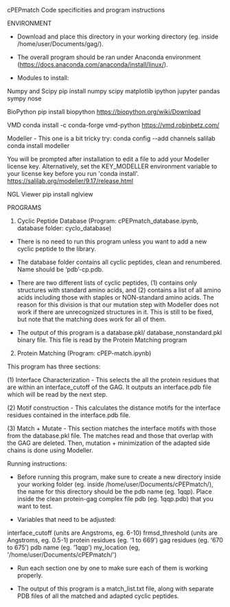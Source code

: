 cPEPmatch 
Code specificities and program instructions

ENVIRONMENT

- Download and place this directory in your working directory (eg. inside /home/user/Documents/gag/).
      
- The overall program should be ran under Anaconda environment (https://docs.anaconda.com/anaconda/install/linux/). 
      
- Modules to install: 

Numpy and Scipy 
pip install numpy scipy matplotlib ipython jupyter pandas sympy nose

BioPython 
pip install biopython
https://biopython.org/wiki/Download

VMD 
conda install -c conda-forge vmd-python 
https://vmd.robinbetz.com/

Modeller - This one is a bit tricky try:
conda config --add channels salilab
conda install modeller

You will be prompted after installation to edit a file to add your Modeller license key. Alternatively, set the KEY_MODELLER environment variable to your license key before you run 'conda install'. 
https://salilab.org/modeller/9.17/release.html


NGL Viewer
pip install nglview


PROGRAMS


1. Cyclic Peptide Database (Program: cPEPmatch_database.ipynb, database folder: cyclo_database)

- There is no need to run this program unless you want to add a new cyclic peptide to the library. 
      
- The database folder contains all cyclic peptides, clean and renumbered. Name should be ‘pdb’-cp.pdb.
      
- There are two different lists of cyclic peptides, (1) contains only structures with standard amino acids, and (2) contains a list of all amino acids including those with staples or NON-standard amino acids. The reason for this division is that our mutation step with Modeller does not work if there are unrecognized structures in it. This is still to be fixed, but note that the matching does work for all of them.
      
- The output of this program is a database.pkl/ database_nonstandard.pkl binary file. This file is read by the Protein Matching program




2. Protein Matching (Program: cPEP-match.ipynb)

This program has three sections: 

(1) Interface Characterization - This selects the all the protein residues that are within an interface_cutoff of the GAG. It outputs an interface.pdb file which will be read by the next step.

(2) Motif construction -  This calculates the distance motifs for the interface residues contained in the interface.pdb file.

(3) Match + Mutate -  This section matches the interface motifs with those from the database.pkl file. The matches read and those that overlap with the GAG are deleted. Then, mutation + minimization of the adapted side chains is done using Modeller. 


Running instructions:

- Before running this program, make sure to create a new directory inside your working folder (eg. inside /home/user/Documents/cPEPmatch/), the name for this directory should be the pdb name (eg. 1qqp). Place inside the clean protein-gag complex file pdb (eg. 1qqp.pdb) that you want to test. 
      
- Variables that need to be adjusted: 

interface_cutoff (units are Angstroms, eg. 6-10)
frmsd_threshold (units are Angstroms, eg. 0.5-1)
protein residues (eg. ‘1 to 669’)
gag residues (eg. ‘670 to 675’)
pdb name (eg. ‘1qqp’)
my_location (eg, '/home/user/Documents/cPEPmatch/')


- Run each section one by one to make sure each of them is working properly.
      
- The output of this program is a match_list.txt file, along with separate PDB files of all the matched and adapted cyclic peptides.
